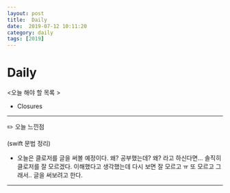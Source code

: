 ```yaml
---
layout: post
title:  Daily
date:  2019-07-12 10:11:20
category: daily
tags: [2019]
---
```


# Daily

<오늘 해야 할 목록 >

- Closures

------

✏️ 오늘 느낀점

(swift 문법 정리)
- 오늘은 클로저를 글을 써볼 예정이다. 
왜? 공부했는데? 왜? 라고 하신다면... 솔직히 클로저를 잘 모르겠다. 이해했다고 생각했는데 다시 보면 잘 모르고 ㅠ 또 모르고 그래서.. 글을 써보려고 한다.
  
------
